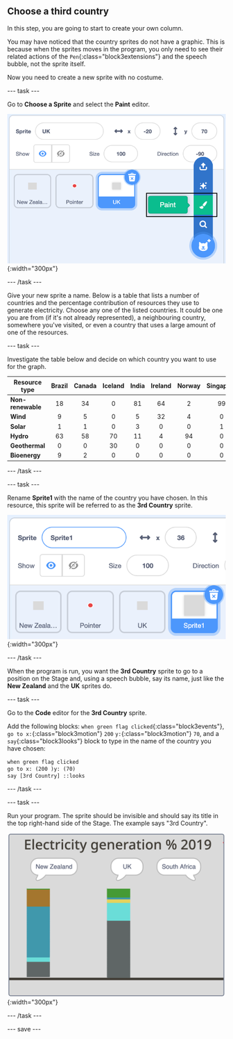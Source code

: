 ## Choose a third country

In this step, you are going to start to create your own column.

You may have noticed that the country sprites do not have a graphic. This is because when the sprites moves in the program, you only need to see their related actions of the `Pen`{:class="block3extensions"} and the speech bubble, not the sprite itself.

Now you need to create a new sprite with no costume.

--- task ---

Go to **Choose a Sprite** and select the **Paint** editor.

![Image showing sprite paint tool](images/electricity-paint-editor.png){:width="300px"}

--- /task ---

Give your new sprite a name. Below is a table that lists a number of countries and the percentage contribution of resources they use to generate electricity. Choose any one of the listed countries. It could be one you are from (if it's not already represented), a neighbouring country, somewhere you've visited, or even a country that uses a large amount of one of the resources. 

--- task ---

Investigate the table below and decide on which country you want to use for the graph.

Resource type | Brazil | Canada | Iceland | India | Ireland | Norway | Singapore | S.Africa | USA |
| --- | :---: | :---: | :---: | :---: | :---: | :---: | :---: | :---: | :---: |
**Non-renewable** | 18 | 34 | 0 | 81 | 64 | 2 | 99 | 94 | 83 |
**Wind** | 9 | 5 | 0 | 5 | 32 | 4 | 0 | 3 | 7 |
**Solar** | 1 | 1 | 0 | 3 | 0 | 0 | 1 | 1 | 2 |
**Hydro** | 63 | 58 | 70 | 11 | 4 | 94 | 0 | 2 | 7 |
**Geothermal** | 0 | 0 | 30 | 0 | 0 | 0 | 0 | 0 | 0 |
**Bioenergy** | 9 | 2 | 0 | 0 | 0 | 0 | 0 | 0 | 1 |
--- /task ---

--- task ---

Rename **Sprite1** with the name of the country you have chosen. In this resource, this sprite will be referred to as the **3rd Country** sprite.

![Image showing rename Sprite1](images/electricity-rename-Sprite1.png){:width="300px"}

--- /task ---

When the program is run, you want the **3rd Country** sprite to go to a position on the Stage and, using a speech bubble, say its name, just like the **New Zealand** and the **UK** sprites do.

--- task ---

Go to the **Code** editor for the **3rd Country** sprite.

Add the following blocks: `when green flag clicked`{:class="block3events"}, `go to x:`{:class="block3motion"} `200` `y:`{:class="block3motion"} `70`, and a `say`{:class="block3looks"} block to type in the name of the country you have chosen:

```blocks3
when green flag clicked
go to x: (200 )y: (70)
say [3rd Country] ::looks
```

--- /task ---

--- task ---

Run your program. The sprite should be invisible and should say its title in the top right-hand side of the Stage. The example says "3rd Country".

![Image showing say 3rd Country](images/electricity-say-3rdCountry.png){:width="300px"}

--- /task ---

--- save ---
